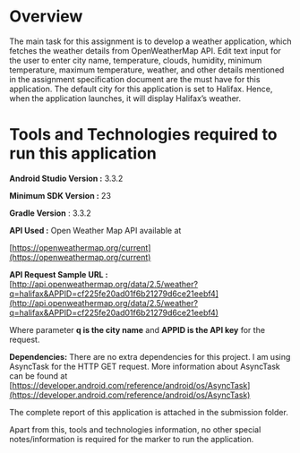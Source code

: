 # Overview

The main task for this assignment is to develop a weather application, which fetches the weather details from OpenWeatherMap API. Edit text input for the user to enter city name, temperature, clouds, humidity, minimum temperature, maximum temperature, weather, and other details mentioned in the assignment specification document are the must have for this application. The default city for this application is set to Halifax. Hence, when the application launches, it will display Halifax’s weather.

# Tools and Technologies required to run this application

**Android Studio Version :** 3.3.2

**Minimum SDK Version :** 23

**Gradle Version** : 3.3.2

**API Used  :** Open Weather Map API available at

[https://openweathermap.org/current](https://openweathermap.org/current)

**API Request Sample URL  :** [http://api.openweathermap.org/data/2.5/weather?q=halifax&APPID=cf225fe20ad01f6b21279d6ce21eebf4](http://api.openweathermap.org/data/2.5/weather?q=halifax&APPID=cf225fe20ad01f6b21279d6ce21eebf4)

Where parameter **q is the city name** and **APPID is the API key** for the request.

**Dependencies:** There are no extra dependencies for this project. I am using AsyncTask for the HTTP GET request. More information about AsyncTask can be found at [https://developer.android.com/reference/android/os/AsyncTask](https://developer.android.com/reference/android/os/AsyncTask)

The complete report of this application is attached in the submission folder.

Apart from this, tools and technologies information, no other special notes/information is required for the marker to run the application.